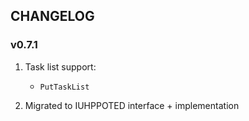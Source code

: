 ## CHANGELOG

### v0.7.1

1. Task list support:
   -  `PutTaskList`

2. Migrated to IUHPPOTED interface + implementation